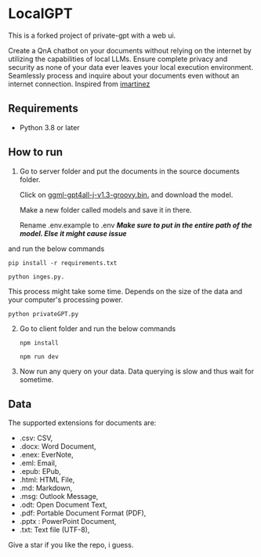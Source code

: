 # LocalGPT

This is a forked project of private-gpt with a web ui. 

Create a QnA chatbot on your documents without relying on the internet by utilizing the capabilities of local LLMs. Ensure complete privacy and security as none of your data ever leaves your local execution environment. Seamlessly process and inquire about your documents even without an internet connection. Inspired from [imartinez](https://github.com/imartinez)

## Requirements

* Python 3.8 or later

## How to run


1. Go to server folder and put the documents in the source documents folder. 

   Click on [ggml-gpt4all-j-v1.3-groovy.bin.](https://gpt4all.io/models/ggml-gpt4all-j-v1.3-groovy.bin) and download the model. 

   Make a new folder called models and save it in there.  

   Rename .env.example to .env
   ***Make sure to put in the entire path of the model. Else it might cause issue***

and run the below commands

   ```shell
   pip install -r requirements.txt
   ```
   ```shell
   python inges.py.
   ```
   This process might take some time. Depends on the size of the data and your computer's processing power. 

   ```shell
   python privateGPT.py
   ```

2. Go to client folder and run the below commands

   ```shell
   npm install   
   ```

   ```shell
   npm run dev
   ```

3. Now run any query on your data. Data querying is slow and thus wait for sometime. 

## Data

The supported extensions for documents are:

* .csv: CSV,
* .docx: Word Document,
* .enex: EverNote,
* .eml: Email,
* .epub: EPub,
* .html: HTML File,
* .md: Markdown,
* .msg: Outlook Message,
* .odt: Open Document Text,
* .pdf: Portable Document Format (PDF),
* .pptx : PowerPoint Document,
* .txt: Text file (UTF-8),

Give a star if you like the repo, i guess. 